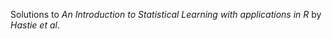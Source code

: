 Solutions to _An Introduction to Statistical Learning with
applications in R_ by _Hastie et al_.




